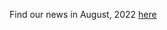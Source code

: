 Find our news in August, 2022 [here](https://drive.google.com/file/d/1ixu9S3uM897ucEe2k3BRRLeerm31Eesf/view?usp=drive_link)
